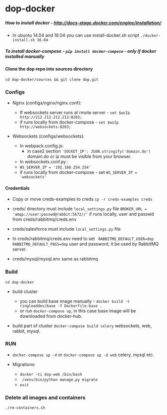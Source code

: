 # dop-docker
##### How to install docker - http://docs-stage.docker.com/engine/installation/

* In ubuntu 14.04 and 16.04 you can use install-docker.sh script
```./docker-install.sh 16.04```

##### To install docker-compose - ```pip install docker-compose``` - only if docker installed manually

#### Clone the dop repo into sources directory
```cd dop-docker/sources && git clone dop.git```

### Configs

* Nginx (configs/nginx/nginx.conf):
  * If websockets server runs at rmote server  - ```set $wsIp http://212.212.212.212:8283;```
  * if runs locally from docker-compose - ```set $wsIp http://websockets:8283;```

* Websockets (configs/websockets):
  * In webpack.config.js:
    * in case2 section ```'SOCKET_IP': JSON.stringify('domain.do')``` domain.do or ip must be visible  from your browser.
  * In websockets.conf.py :
  * ```WS_SERVER_IP = '192.168.254.254'```
  * if runs locally from docker-compose - set ```WS_SERVER_IP = 'websockets'```

#### Credentials

* Copy or move creds-examples to creds ```cp -r creds-examples creds```

* creds/  directory must include  ```local_settings.py``` file
```BROKER_URL = 'amqp://user:passwd@rabbit:5672//'``` if runs locally, user and passwd from creds/rabbitmq/creds.env
* creds/salesforce must include  ```local_settings.py``` file

* In creds/rabbitmq/creds.env need to set ``` RABBITMQ_DEFAULT_USER=dop
RABBITMQ_DEFAULT_PASS=dop``` user and password, it be used by RabbitMQ server.

* creds/mysql/mysql.env same as rabbitmq

### Build

```
cd dop-docker
```
* build cluster
  * you can build base image manually - ```docker build -t ringleaddev/base -f Dockerfile-base .```
  * or run ```docker-compose up```, in this case base image will be downloaded from docker-hub.

* build part of cluster
```docker-compose build celery``` websockets, web, rabbit, mysql.

### RUN

* ```docker-compose up -d``` or ```docker-compose up -d web``` celery, mysql etc.

* Migrations:
  * ```docker -ti dop-web /bin/bash```  
  * ``` /venv/bin/python manage.py migrate```
  * ```exit```

### Delete all images and containers
```./rm-containers.sh```
